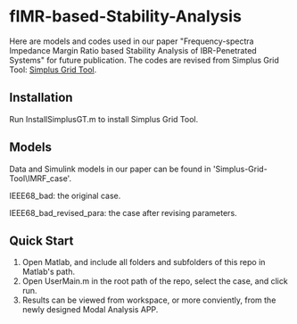 # fIMR-based-Stability-Analysis
Here are models and codes used in our paper "Frequency-spectra Impedance Margin Ratio based Stability Analysis of IBR-Penetrated Systems" for future publication.
The codes are revised from Simplus Grid Tool: [Simplus Grid Tool](https://github.com/Future-Power-Networks/Simplus-Grid-Tool).

## Installation
Run InstallSimplusGT.m to install Simplus Grid Tool.

## Models
Data and Simulink models in our paper can be found in 'Simplus-Grid-Tool\IMRF_case'.

IEEE68_bad: the original case.

IEEE68_bad_revised_para: the case after revising parameters.

## Quick Start
1) Open Matlab, and include all folders and subfolders of this repo in Matlab's path.
2) Open UserMain.m in the root path of the repo, select the case, and click run.
3) Results can be viewed from workspace, or more conviently, from the newly designed Modal Analysis APP.
